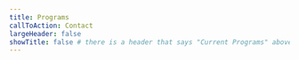 ```yaml
---
title: Programs
callToAction: Contact
largeHeader: false
showTitle: false # there is a header that says "Current Programs" above the programs
---
```

